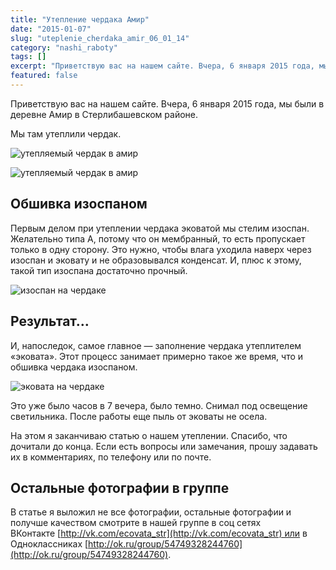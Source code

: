 ```yaml
---
title: "Утепление чердака Амир"
date: "2015-01-07"
slug: "uteplenie_cherdaka_amir_06_01_14"
category: "nashi_raboty"
tags: []
excerpt: "Приветствую вас на нашем сайте. Вчера, 6 января 2015 года, мы были в деревне Амир в Стерлибашевском районе. Мы там утеплили чердак. Обшивка изоспаном Первым делом при утеплении чердака эковатой мы сте..."
featured: false
---
```


Приветствую вас на нашем сайте. Вчера, 6 января 2015 года, мы были в деревне Амир в Стерлибашевском районе.

Мы там утеплили чердак.

![утепляемый чердак в амир](../images/2015/01/DSCN1059-e1420626292717.jpg)

![утепляемый чердак в амир](../images/2015/01/DSCN1060-e1420626404779.jpg)

## Обшивка изоспаном

Первым делом при утеплении чердака эковатой мы стелим изоспан. Желательно типа А, потому что он мембранный, то есть пропускает только в одну сторону. Это нужно, чтобы влага уходила наверх через изоспан и эковату и не образовывался конденсат. И, плюс к этому, такой тип изоспана достаточно прочный.

![изоспан на чердаке](../images/2015/01/DSCN1063-e1420626605283.jpg)

## Результат&#8230;

И, напоследок, самое главное — заполнение чердака утеплителем &#171;эковата&#187;. Этот процесс занимает примерно такое же время, что и обшивка чердака изоспаном.

![эковата на чердаке](../images/2015/01/DSCN1066-e1420626797120.jpg)

Это уже было часов в 7 вечера, было темно. Снимал под освещение светильника. После работы еще пыль от эковаты не осела.

На этом я заканчиваю статью о нашем утеплении. Спасибо, что дочитали до конца. Если есть вопросы или замечания, прошу задавать их в комментариях, по телефону или по почте.

## Остальные фотографии в группе

В статье я выложил не все фотографии, остальные фотографии и получше качеством смотрите в нашей группе в соц сетях ВКонтакте [http://vk.com/ecovata_str](http://vk.com/ecovata_str) или в Одноклассниках [http://ok.ru/group/54749328244760](http://ok.ru/group/54749328244760).
